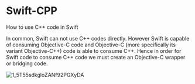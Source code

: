 # Swift-CPP
How to use C++ code in Swift

In common, Swift can not use C++ codes directly. However Swift is capable of consuming Objective-C code and Objective-C (more specifically its variant Objective-C++) code is able to consume C++. Hence in order for Swift code to consume C++ code we must create an Objective-C wrapper or bridging code.

![1_5T55sdkgloZANf92PGXyDA](https://user-images.githubusercontent.com/25635846/184859682-d4f6351f-7411-4372-b4bb-ed44daa03f9e.png)
